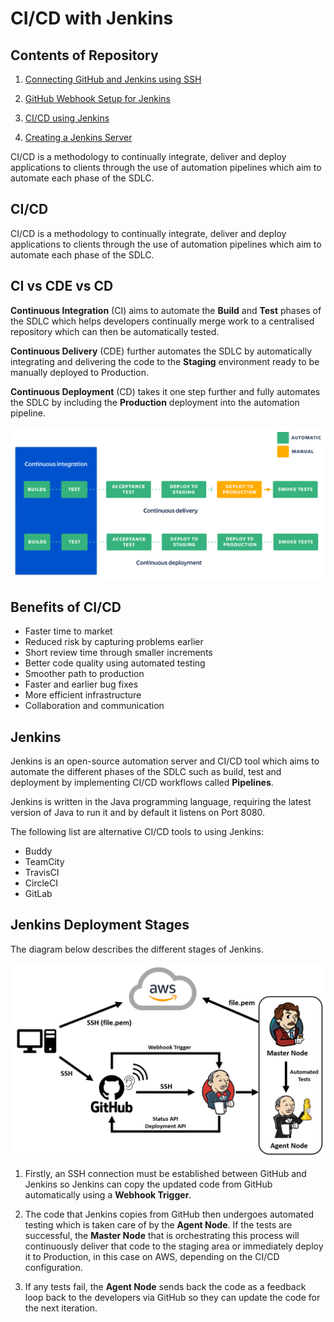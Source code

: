 # CI/CD with Jenkins

## Contents of Repository

   1. [Connecting GitHub and Jenkins using SSH](https://github.com/bradley-woods/tech230-cicd/blob/main/jenkins-ssh.md)

   2. [GitHub Webhook Setup for Jenkins](https://github.com/bradley-woods/tech230-cicd/blob/main/github-webhooks.md)

   3. [CI/CD using Jenkins](https://github.com/bradley-woods/tech230-cicd/blob/main/jenkins-cicd.md)

   4. [Creating a Jenkins Server](https://github.com/bradley-woods/tech230-cicd/blob/main/jenkins-server.md)

CI/CD is a methodology to continually integrate, deliver and deploy applications to clients through the use of automation pipelines which aim to automate each phase of the SDLC.

## CI/CD

CI/CD is a methodology to continually integrate, deliver and deploy applications to clients through the use of automation pipelines which aim to automate each phase of the SDLC.

## CI vs CDE vs CD

**Continuous Integration** (CI) aims to automate the **Build** and **Test** phases of the SDLC which helps developers continually merge work to a centralised repository which can then be automatically tested.

**Continuous Delivery** (CDE) further automates the SDLC by automatically integrating and delivering the code to the **Staging** environment ready to be manually deployed to Production.

**Continuous Deployment** (CD) takes it one step further and fully automates the SDLC by including the **Production** deployment into the automation pipeline.

![CD vs CDE](images/cdcde.png)

## Benefits of CI/CD

- Faster time to market
- Reduced risk by capturing problems earlier
- Short review time through smaller increments
- Better code quality using automated testing
- Smoother path to production
- Faster and earlier bug fixes
- More efficient infrastructure
- Collaboration and communication

## Jenkins

Jenkins is an open-source automation server and CI/CD tool which aims to automate the different phases of the SDLC such as build, test and deployment by implementing CI/CD workflows called **Pipelines**.

Jenkins is written in the Java programming language, requiring the latest version of Java to run it and by default it listens on Port 8080.

The following list are alternative CI/CD tools to using Jenkins:

- Buddy
- TeamCity
- TravisCI
- CircleCI
- GitLab

## Jenkins Deployment Stages

The diagram below describes the different stages of Jenkins.

![Jenkins](images/jenkins.png)

1. Firstly, an SSH connection must be established between GitHub and Jenkins so Jenkins can copy the updated code from GitHub automatically using a **Webhook Trigger**.

2. The code that Jenkins copies from GitHub then undergoes automated testing which is taken care of by the **Agent Node**. If the tests are successful, the **Master Node** that is orchestrating this process will continuously deliver that code to the staging area or immediately deploy it to Production, in this case on AWS, depending on the CI/CD configuration.

3. If any tests fail, the **Agent Node** sends back the code as a feedback loop back to the developers via GitHub so they can update the code for the next iteration.
